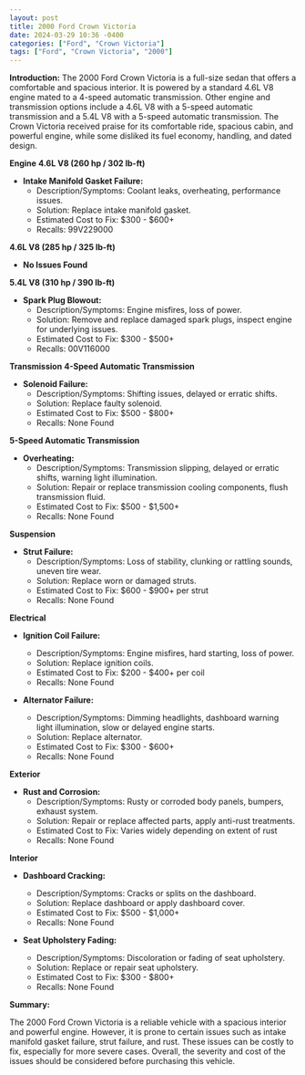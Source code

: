 ```yaml
---
layout: post
title: 2000 Ford Crown Victoria
date: 2024-03-29 10:36 -0400
categories: ["Ford", "Crown Victoria"]
tags: ["Ford", "Crown Victoria", "2000"]
---
```

**Introduction:**
The 2000 Ford Crown Victoria is a full-size sedan that offers a comfortable and spacious interior. It is powered by a standard 4.6L V8 engine mated to a 4-speed automatic transmission. Other engine and transmission options include a 4.6L V8 with a 5-speed automatic transmission and a 5.4L V8 with a 5-speed automatic transmission. The Crown Victoria received praise for its comfortable ride, spacious cabin, and powerful engine, while some disliked its fuel economy, handling, and dated design.

**Engine**
**4.6L V8 (260 hp / 302 lb-ft)**
- **Intake Manifold Gasket Failure:**
    - Description/Symptoms: Coolant leaks, overheating, performance issues.
    - Solution: Replace intake manifold gasket.
    - Estimated Cost to Fix: $300 - $600+
    - Recalls: 99V229000

**4.6L V8 (285 hp / 325 lb-ft)**
- **No Issues Found**

**5.4L V8 (310 hp / 390 lb-ft)**
- **Spark Plug Blowout:**
    - Description/Symptoms: Engine misfires, loss of power.
    - Solution: Remove and replace damaged spark plugs, inspect engine for underlying issues.
    - Estimated Cost to Fix: $300 - $500+
    - Recalls: 00V116000

**Transmission**
**4-Speed Automatic Transmission**
- **Solenoid Failure:**
    - Description/Symptoms: Shifting issues, delayed or erratic shifts.
    - Solution: Replace faulty solenoid.
    - Estimated Cost to Fix: $500 - $800+
    - Recalls: None Found

**5-Speed Automatic Transmission**
- **Overheating:**
    - Description/Symptoms: Transmission slipping, delayed or erratic shifts, warning light illumination.
    - Solution: Repair or replace transmission cooling components, flush transmission fluid.
    - Estimated Cost to Fix: $500 - $1,500+
    - Recalls: None Found

**Suspension**
- **Strut Failure:**
    - Description/Symptoms: Loss of stability, clunking or rattling sounds, uneven tire wear.
    - Solution: Replace worn or damaged struts.
    - Estimated Cost to Fix: $600 - $900+ per strut
    - Recalls: None Found

**Electrical**
- **Ignition Coil Failure:**
    - Description/Symptoms: Engine misfires, hard starting, loss of power.
    - Solution: Replace ignition coils.
    - Estimated Cost to Fix: $200 - $400+ per coil
    - Recalls: None Found

- **Alternator Failure:**
    - Description/Symptoms: Dimming headlights, dashboard warning light illumination, slow or delayed engine starts.
    - Solution: Replace alternator.
    - Estimated Cost to Fix: $300 - $600+
    - Recalls: None Found

**Exterior**
- **Rust and Corrosion:**
    - Description/Symptoms: Rusty or corroded body panels, bumpers, exhaust system.
    - Solution: Repair or replace affected parts, apply anti-rust treatments.
    - Estimated Cost to Fix: Varies widely depending on extent of rust
    - Recalls: None Found

**Interior**
- **Dashboard Cracking:**
    - Description/Symptoms: Cracks or splits on the dashboard.
    - Solution: Replace dashboard or apply dashboard cover.
    - Estimated Cost to Fix: $500 - $1,000+
    - Recalls: None Found

- **Seat Upholstery Fading:**
    - Description/Symptoms: Discoloration or fading of seat upholstery.
    - Solution: Replace or repair seat upholstery.
    - Estimated Cost to Fix: $300 - $800+
    - Recalls: None Found

**Summary:**

The 2000 Ford Crown Victoria is a reliable vehicle with a spacious interior and powerful engine. However, it is prone to certain issues such as intake manifold gasket failure, strut failure, and rust. These issues can be costly to fix, especially for more severe cases. Overall, the severity and cost of the issues should be considered before purchasing this vehicle.
